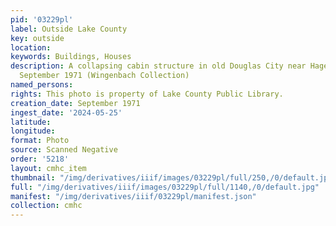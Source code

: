 ```yaml
---
pid: '03229pl'
label: Outside Lake County
key: outside
location: 
keywords: Buildings, Houses
description: A collapsing cabin structure in old Douglas City near Hagerman Tunnel,
  September 1971 (Wingenbach Collection)
named_persons: 
rights: This photo is property of Lake County Public Library.
creation_date: September 1971
ingest_date: '2024-05-25'
latitude: 
longitude: 
format: Photo
source: Scanned Negative
order: '5218'
layout: cmhc_item
thumbnail: "/img/derivatives/iiif/images/03229pl/full/250,/0/default.jpg"
full: "/img/derivatives/iiif/images/03229pl/full/1140,/0/default.jpg"
manifest: "/img/derivatives/iiif/03229pl/manifest.json"
collection: cmhc
---
```

